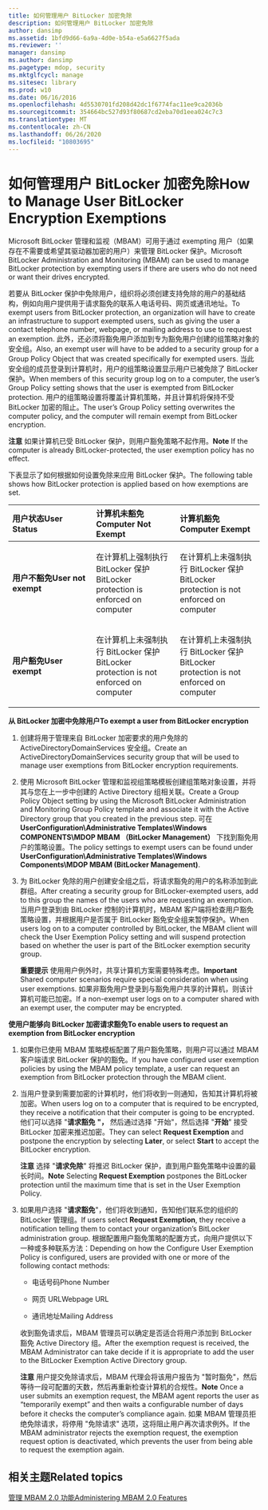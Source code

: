 ```yaml
---
title: 如何管理用户 BitLocker 加密免除
description: 如何管理用户 BitLocker 加密免除
author: dansimp
ms.assetid: 1bfd9d66-6a9a-4d0e-b54a-e5a6627f5ada
ms.reviewer: ''
manager: dansimp
ms.author: dansimp
ms.pagetype: mdop, security
ms.mktglfcycl: manage
ms.sitesec: library
ms.prod: w10
ms.date: 06/16/2016
ms.openlocfilehash: 4d5530701fd208d42dc1f6774fac11ee9ca2036b
ms.sourcegitcommit: 354664bc527d93f80687cd2eba70d1eea024c7c3
ms.translationtype: MT
ms.contentlocale: zh-CN
ms.lasthandoff: 06/26/2020
ms.locfileid: "10803695"
---
```

# <span data-ttu-id="976f7-103">如何管理用户 BitLocker 加密免除</span><span class="sxs-lookup"><span data-stu-id="976f7-103">How to Manage User BitLocker Encryption Exemptions</span></span>


<span data-ttu-id="976f7-104">Microsoft BitLocker 管理和监视（MBAM）可用于通过 exempting 用户（如果存在不需要或希望其驱动器加密的用户）来管理 BitLocker 保护。</span><span class="sxs-lookup"><span data-stu-id="976f7-104">Microsoft BitLocker Administration and Monitoring (MBAM) can be used to manage BitLocker protection by exempting users if there are users who do not need or want their drives encrypted.</span></span>

<span data-ttu-id="976f7-105">若要从 BitLocker 保护中免除用户，组织将必须创建支持免除的用户的基础结构，例如向用户提供用于请求豁免的联系人电话号码、网页或通讯地址。</span><span class="sxs-lookup"><span data-stu-id="976f7-105">To exempt users from BitLocker protection, an organization will have to create an infrastructure to support exempted users, such as giving the user a contact telephone number, webpage, or mailing address to use to request an exemption.</span></span> <span data-ttu-id="976f7-106">此外，还必须将豁免用户添加到专为豁免用户创建的组策略对象的安全组。</span><span class="sxs-lookup"><span data-stu-id="976f7-106">Also, an exempt user will have to be added to a security group for a Group Policy Object that was created specifically for exempted users.</span></span> <span data-ttu-id="976f7-107">当此安全组的成员登录到计算机时，用户的组策略设置显示用户已被免除了 BitLocker 保护。</span><span class="sxs-lookup"><span data-stu-id="976f7-107">When members of this security group log on to a computer, the user’s Group Policy setting shows that the user is exempted from BitLocker protection.</span></span> <span data-ttu-id="976f7-108">用户的组策略设置将覆盖计算机策略，并且计算机将保持不受 BitLocker 加密的阻止。</span><span class="sxs-lookup"><span data-stu-id="976f7-108">The user’s Group Policy setting overwrites the computer policy, and the computer will remain exempt from BitLocker encryption.</span></span>

<span data-ttu-id="976f7-109">**注意** 如果计算机已受 BitLocker 保护，则用户豁免策略不起作用。</span><span class="sxs-lookup"><span data-stu-id="976f7-109">**Note** If the computer is already BitLocker-protected, the user exemption policy has no effect.</span></span>

 

<span data-ttu-id="976f7-110">下表显示了如何根据如何设置免除来应用 BitLocker 保护。</span><span class="sxs-lookup"><span data-stu-id="976f7-110">The following table shows how BitLocker protection is applied based on how exemptions are set.</span></span>

<table>
<colgroup>
<col width="33%" />
<col width="33%" />
<col width="33%" />
</colgroup>
<thead>
<tr class="header">
<th align="left"><span data-ttu-id="976f7-111">用户状态</span><span class="sxs-lookup"><span data-stu-id="976f7-111">User Status</span></span></th>
<th align="left"><span data-ttu-id="976f7-112">计算机未豁免</span><span class="sxs-lookup"><span data-stu-id="976f7-112">Computer Not Exempt</span></span></th>
<th align="left"><span data-ttu-id="976f7-113">计算机豁免</span><span class="sxs-lookup"><span data-stu-id="976f7-113">Computer Exempt</span></span></th>
</tr>
</thead>
<tbody>
<tr class="odd">
<td align="left"><p><strong><span data-ttu-id="976f7-114">用户不豁免</span><span class="sxs-lookup"><span data-stu-id="976f7-114">User not exempt</span></span></strong></p></td>
<td align="left"><p><span data-ttu-id="976f7-115">在计算机上强制执行 BitLocker 保护</span><span class="sxs-lookup"><span data-stu-id="976f7-115">BitLocker protection is enforced on computer</span></span></p></td>
<td align="left"><p><span data-ttu-id="976f7-116">在计算机上未强制执行 BitLocker 保护</span><span class="sxs-lookup"><span data-stu-id="976f7-116">BitLocker protection is not enforced on computer</span></span></p></td>
</tr>
<tr class="even">
<td align="left"><p><strong><span data-ttu-id="976f7-117">用户豁免</span><span class="sxs-lookup"><span data-stu-id="976f7-117">User exempt</span></span></strong></p></td>
<td align="left"><p><span data-ttu-id="976f7-118">在计算机上未强制执行 BitLocker 保护</span><span class="sxs-lookup"><span data-stu-id="976f7-118">BitLocker protection is not enforced on computer</span></span></p></td>
<td align="left"><p><span data-ttu-id="976f7-119">在计算机上未强制执行 BitLocker 保护</span><span class="sxs-lookup"><span data-stu-id="976f7-119">BitLocker protection is not enforced on computer</span></span></p></td>
</tr>
</tbody>
</table>

 

**<span data-ttu-id="976f7-120">从 BitLocker 加密中免除用户</span><span class="sxs-lookup"><span data-stu-id="976f7-120">To exempt a user from BitLocker encryption</span></span>**

1.  <span data-ttu-id="976f7-121">创建将用于管理来自 BitLocker 加密要求的用户免除的 ActiveDirectoryDomainServices 安全组。</span><span class="sxs-lookup"><span data-stu-id="976f7-121">Create an ActiveDirectoryDomainServices security group that will be used to manage user exemptions from BitLocker encryption requirements.</span></span>

2.  <span data-ttu-id="976f7-122">使用 Microsoft BitLocker 管理和监视组策略模板创建组策略对象设置，并将其与您在上一步中创建的 Active Directory 组相关联。</span><span class="sxs-lookup"><span data-stu-id="976f7-122">Create a Group Policy Object setting by using the Microsoft BitLocker Administration and Monitoring Group Policy template and associate it with the Active Directory group that you created in the previous step.</span></span> <span data-ttu-id="976f7-123">可在**UserConfiguration\\Administrative Templates\\Windows COMPONENTS\\MDOP MBAM （BitLocker Management）** 下找到豁免用户的策略设置。</span><span class="sxs-lookup"><span data-stu-id="976f7-123">The policy settings to exempt users can be found under **UserConfiguration\\Administrative Templates\\Windows Components\\MDOP MBAM (BitLocker Management)**.</span></span>

3.  <span data-ttu-id="976f7-124">为 BitLocker 免除的用户创建安全组之后，将请求豁免的用户的名称添加到此群组。</span><span class="sxs-lookup"><span data-stu-id="976f7-124">After creating a security group for BitLocker-exempted users, add to this group the names of the users who are requesting an exemption.</span></span> <span data-ttu-id="976f7-125">当用户登录到由 BitLocker 控制的计算机时，MBAM 客户端将检查用户豁免策略设置，并根据用户是否属于 BitLocker 豁免安全组来暂停保护。</span><span class="sxs-lookup"><span data-stu-id="976f7-125">When users log on to a computer controlled by BitLocker, the MBAM client will check the User Exemption Policy setting and will suspend protection based on whether the user is part of the BitLocker exemption security group.</span></span>

    <span data-ttu-id="976f7-126">**重要提示** 使用用户例外时，共享计算机方案需要特殊考虑。</span><span class="sxs-lookup"><span data-stu-id="976f7-126">**Important** Shared computer scenarios require special consideration when using user exemptions.</span></span> <span data-ttu-id="976f7-127">如果非豁免用户登录到与豁免用户共享的计算机，则该计算机可能已加密。</span><span class="sxs-lookup"><span data-stu-id="976f7-127">If a non-exempt user logs on to a computer shared with an exempt user, the computer may be encrypted.</span></span>

     

**<span data-ttu-id="976f7-128">使用户能够向 BitLocker 加密请求豁免</span><span class="sxs-lookup"><span data-stu-id="976f7-128">To enable users to request an exemption from BitLocker encryption</span></span>**

1.  <span data-ttu-id="976f7-129">如果你已使用 MBAM 策略模板配置了用户豁免策略，则用户可以通过 MBAM 客户端请求 BitLocker 保护的豁免。</span><span class="sxs-lookup"><span data-stu-id="976f7-129">If you have configured user exemption policies by using the MBAM policy template, a user can request an exemption from BitLocker protection through the MBAM client.</span></span>

2.  <span data-ttu-id="976f7-130">当用户登录到需要加密的计算机时，他们将收到一则通知，告知其计算机将被加密。</span><span class="sxs-lookup"><span data-stu-id="976f7-130">When users log on to a computer that is required to be encrypted, they receive a notification that their computer is going to be encrypted.</span></span> <span data-ttu-id="976f7-131">他们可以选择 "**请求豁免** **"，** 然后通过选择 "开始"，然后选择 "**开始**" 接受 BitLocker 加密来推迟加密。</span><span class="sxs-lookup"><span data-stu-id="976f7-131">They can select **Request Exemption** and postpone the encryption by selecting **Later**, or select **Start** to accept the BitLocker encryption.</span></span>

    <span data-ttu-id="976f7-132">**注意** 选择 "**请求免除**" 将推迟 BitLocker 保护，直到用户豁免策略中设置的最长时间。</span><span class="sxs-lookup"><span data-stu-id="976f7-132">**Note** Selecting **Request Exemption** postpones the BitLocker protection until the maximum time that is set in the User Exemption Policy.</span></span>

     

3.  <span data-ttu-id="976f7-133">如果用户选择 "**请求豁免**"，他们将收到通知，告知他们联系您的组织的 BitLocker 管理组。</span><span class="sxs-lookup"><span data-stu-id="976f7-133">If users select **Request Exemption**, they receive a notification telling them to contact your organization’s BitLocker administration group.</span></span> <span data-ttu-id="976f7-134">根据配置用户豁免策略的配置方式，向用户提供以下一种或多种联系方法：</span><span class="sxs-lookup"><span data-stu-id="976f7-134">Depending on how the Configure User Exemption Policy is configured, users are provided with one or more of the following contact methods:</span></span>

    -   <span data-ttu-id="976f7-135">电话号码</span><span class="sxs-lookup"><span data-stu-id="976f7-135">Phone Number</span></span>

    -   <span data-ttu-id="976f7-136">网页 URL</span><span class="sxs-lookup"><span data-stu-id="976f7-136">Webpage URL</span></span>

    -   <span data-ttu-id="976f7-137">通讯地址</span><span class="sxs-lookup"><span data-stu-id="976f7-137">Mailing Address</span></span>

    <span data-ttu-id="976f7-138">收到豁免请求后，MBAM 管理员可以确定是否适合将用户添加到 BitLocker 豁免 Active Directory 组。</span><span class="sxs-lookup"><span data-stu-id="976f7-138">After the exemption request is received, the MBAM Administrator can take decide if it is appropriate to add the user to the BitLocker Exemption Active Directory group.</span></span>

    <span data-ttu-id="976f7-139">**注意** 用户提交免除请求后，MBAM 代理会将该用户报告为 "暂时豁免"，然后等待一段可配置的天数，然后再重新检查计算机的合规性。</span><span class="sxs-lookup"><span data-stu-id="976f7-139">**Note** Once a user submits an exemption request, the MBAM agent reports the user as “temporarily exempt” and then waits a configurable number of days before it checks the computer’s compliance again.</span></span> <span data-ttu-id="976f7-140">如果 MBAM 管理员拒绝免除请求，将停用 "免除请求" 选项，这将阻止用户再次请求例外。</span><span class="sxs-lookup"><span data-stu-id="976f7-140">If the MBAM administrator rejects the exemption request, the exemption request option is deactivated, which prevents the user from being able to request the exemption again.</span></span>

     

## <span data-ttu-id="976f7-141">相关主题</span><span class="sxs-lookup"><span data-stu-id="976f7-141">Related topics</span></span>


[<span data-ttu-id="976f7-142">管理 MBAM 2.0 功能</span><span class="sxs-lookup"><span data-stu-id="976f7-142">Administering MBAM 2.0 Features</span></span>](administering-mbam-20-features-mbam-2.md)

 

 





